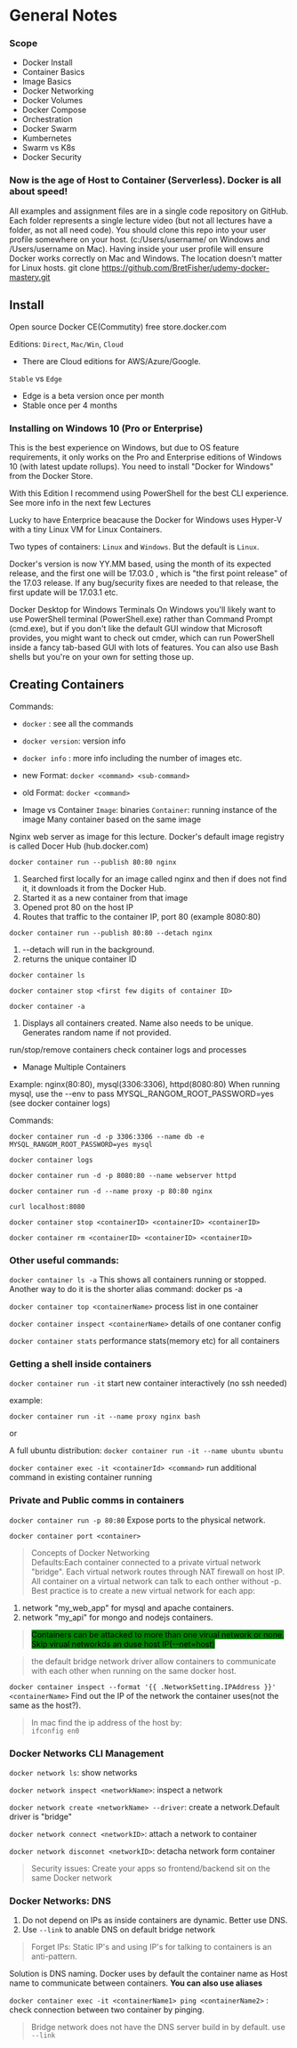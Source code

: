 # General Notes 

### Scope
- Docker Install
- Container Basics
- Image Basics
- Docker Networking
- Docker Volumes
- Docker Compose
- Orchestration
- Docker Swarm
- Kumbernetes
- Swarm vs K8s
- Docker Security

### Now is  the age of Host to Container (Serverless). Docker is all about speed!

All examples and assignment files are in a single code repository on GitHub. Each folder represents a single lecture video (but not all lectures have a folder, as not all need code). You should clone this repo into your user profile somewhere on your host. (c:/Users/username/  on Windows and /Users/username  on Mac). Having inside your user profile will ensure Docker works correctly on Mac and Windows. The location doesn't matter for Linux hosts. git clone https://github.com/BretFisher/udemy-docker-mastery.git 


## Install

Open source Docker CE(Commutity) free
store.docker.com

Editions: `Direct`, `Mac/Win`, `Cloud`

- There are Cloud editions for AWS/Azure/Google.


`Stable` vs `Edge`
- Edge is a beta version once per month
- Stable once per 4 months

### Installing on Windows 10 (Pro or Enterprise)

This is the best experience on Windows, but due to OS feature requirements, it only works on the Pro and Enterprise editions of Windows 10 (with latest update rollups). You need to install "Docker for Windows" from the Docker Store.

With this Edition I recommend using PowerShell for the best CLI experience. See more info in the next few Lectures

Lucky to have Enterprice beacause the Docker for Windows uses Hyper-V with a tiny Linux VM for Linux Containers.

Two types of containers: `Linux` and `Windows`. But the default is `Linux`. 

Docker's version is now YY.MM  based, using the month of its expected release, and the first one will be 17.03.0 , which is "the first point release" of the 17.03  release. If any bug/security fixes are needed to that release, the first update will be 17.03.1  etc.

Docker Desktop for Windows Terminals
On Windows you'll likely want to use PowerShell terminal (PowerShell.exe) rather than Command Prompt (cmd.exe), but if you don't like the default GUI window that Microsoft provides, you might want to check out cmder, which can run PowerShell inside a fancy tab-based GUI with lots of features. You can also use Bash shells but you're on your own for setting those up.


## Creating Containers

Commands:
- `docker` : see all the commands
- `docker version`: version info
- `docker info` : more info including the number of images etc.
- new Format: `docker <command> <sub-command>`
- old Format: `docker <command>`

- Image vs Container
`Image`: binaries
`Container`: running instance of the image
Many container based on the same image

Nginx web server as image for this lecture.
Docker's default image registry is called Docer Hub (hub.docker.com)

`docker container run --publish 80:80 nginx` 
1. Searched first locally for an image called nginx and then if does not find it, it downloads it from the Docker Hub.
2. Started it as a new container from that image
3. Opened prot 80 on the host IP
4. Routes that traffic to the container IP, port 80
(example 8080:80)

`docker container run --publish 80:80 --detach nginx`
1. --detach will run in the background.
2. returns the unique container ID

`docker container ls`

`docker container stop <first few digits of container ID>`

`docker container -a`
1. Displays all containers created. Name also needs to be unique. Generates random name if not provided.

run/stop/remove containers
check container logs and processes

- Manage Multiple Containers

Example: nginx(80:80), mysql(3306:3306), httpd(8080:80)
When running mysql, use the --env to pass MYSQL_RANGOM_ROOT_PASSWORD=yes (see docker container logs)

Commands:

`docker container run -d -p 3306:3306 --name db -e MYSQL_RANGOM_ROOT_PASSWORD=yes mysql`

`docker container logs`

`docker container run -d -p 8080:80 --name webserver httpd `

`docker container run -d --name proxy -p 80:80 nginx`

`curl localhost:8080`

`docker container stop <containerID> <containerID> <containerID>`

`docker container rm <containerID> <containerID> <containerID>`

### Other useful commands:

`docker container ls -a`
This shows all containers running or stopped. Another way to do it is the shorter alias command: docker ps -a

`docker container top <containerName>`
process list in one container

`docker container inspect <containerName>` 
details of one contaner config

`docker container stats`
performance stats(memory etc) for all containers

### Getting a shell inside containers

`docker container run -it` start new container interactively (no ssh needed)

example:

`docker container run -it --name proxy nginx bash`

or

A full ubuntu distribution:
`docker container run -it --name ubuntu ubuntu`

`docker container exec -it <containerId> <command>` run additional command in existing container running

### Private and Public  comms in containers

`docker container run -p 80:80` Expose ports to the physical network.

`docker container port <container>`

> Concepts of Docker Networking<br>
Defaults:Each container connected to a private virtual network "bridge". Each virtual network routes through NAT firewall on host IP. All container on a virtual network can talk to each onther without -p. Best practice is to create a new virtual network for each app:<br>
1. network "my_web_app" for mysql and apache containers.
2. network "my_api" for mongo and nodejs containers.
> <mark style="background-color:green">Containers can be attacked to more than one virual network or none. Skip virual networkds an duse host IP(--net=host)</mark>

> the default bridge network driver allow containers to communicate with each other when running on the same docker host.


`docker container inspect --format '{{ .NetworkSetting.IPAddress }}' <containerName>` Find out the IP of the network the container uses(not the same as the host?). 
> In mac find the ip address of the host by:<br>
`ifconfig en0`

### Docker Networks CLI Management

`docker network ls`: show networks

`docker network inspect <networkName>`: inspect a network

`docker network create <networkName> --driver`: create a network.Default driver is "bridge"

`docker network connect <networkID>`: attach a network to container

`docker network disconnet <networkID>`: detacha network form container

> Security issues: Create your apps so frontend/backend sit on the same Docker network

### Docker Networks: DNS

1. Do not depend on IPs as inside containers are dynamic. Better use DNS.
2. Use `--link` to anable DNS on default bridge network

> Forget IPs: Static IP's and using IP's for talking to containers is an anti-pattern.

Solution is DNS naming. Docker uses by default the container name as  Host name to communicate between containers. **You can also use aliases**

`docker container exec -it <containerName1> ping <containerName2>` : check connection between two container by pinging.

> Bridge network does not have the DNS server build in by default. use `--link`
